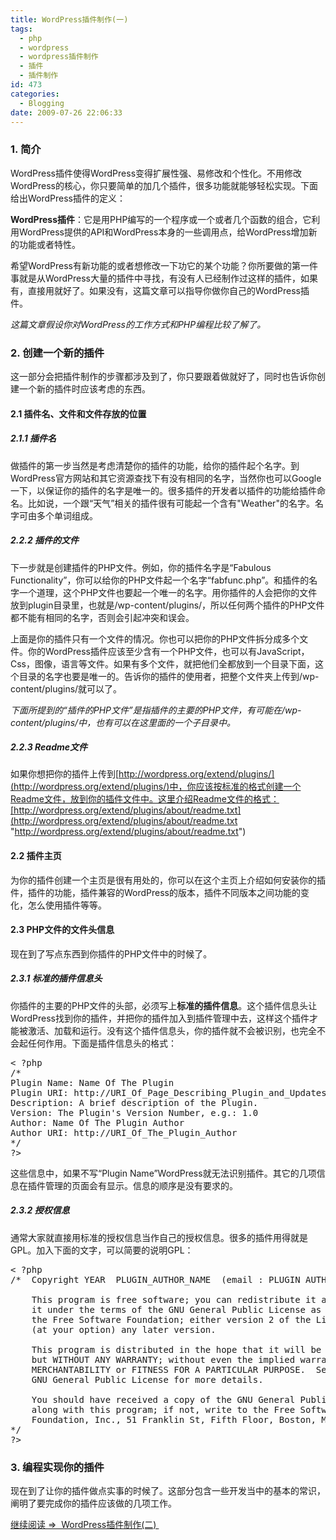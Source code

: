 ```yaml
---
title: WordPress插件制作(一)
tags:
  - php
  - wordpress
  - wordpress插件制作
  - 插件
  - 插件制作
id: 473
categories:
  - Blogging
date: 2009-07-26 22:06:33
---
```


### 1\. 简介

WordPress插件使得WordPress变得扩展性强、易修改和个性化。不用修改WordPress的核心，你只要简单的加几个插件，很多功能就能够轻松实现。下面给出WordPress插件的定义：

**WordPress插件**：它是用PHP编写的一个程序或一个或者几个函数的组合，它利用WordPress提供的API和WordPress本身的一些调用点，给WordPress增加新的功能或者特性。

希望WordPress有新功能的或者想修改一下功它的某个功能？你所要做的第一件事就是从WordPress大量的插件中寻找，有没有人已经制作过这样的插件，如果有，直接用就好了。如果没有，这篇文章可以指导你做你自己的WordPress插件。
<!--more-->
_这篇文章假设你对WordPress的工作方式和PHP编程比较了解了。_

### 2\. 创建一个新的插件

这一部分会把插件制作的步骤都涉及到了，你只要跟着做就好了，同时也告诉你创建一个新的插件时应该考虑的东西。

#### 2.1 插件名、文件和文件存放的位置

##### 2.1.1 插件名

做插件的第一步当然是考虑清楚你的插件的功能，给你的插件起个名字。到WordPress官方网站和其它资源查找下有没有相同的名字，当然你也可以Google一下，以保证你的插件的名字是唯一的。很多插件的开发者以插件的功能给插件命名。比如说，一个跟“天气”相关的插件很有可能起一个含有"Weather"的名字。名字可由多个单词组成。

##### 2.2.2 插件的文件

下一步就是创建插件的PHP文件。例如，你的插件名字是“Fabulous Functionality”，你可以给你的PHP文件起一个名字“fabfunc.php”。和插件的名字一个道理，这个PHP文件也要起一个唯一的名字。用你插件的人会把你的文件放到plugin目录里，也就是/wp-content/plugins/，所以任何两个插件的PHP文件都不能有相同的名字，否则会引起冲突和误会。

上面是你的插件只有一个文件的情况。你也可以把你的PHP文件拆分成多个文件。你的WordPress插件应该至少含有一个PHP文件，也可以有JavaScript，Css，图像，语言等文件。如果有多个文件，就把他们全都放到一个目录下面，这个目录的名字也要是唯一的。告诉你的插件的使用者，把整个文件夹上传到/wp-content/plugins/就可以了。

_下面所提到的“插件的PHP文件”是指插件的主要的PHP文件，有可能在/wp-content/plugins/中，也有可以在这里面的一个子目录中。_

##### 2.2.3 Readme文件

如果你想把你的插件上传到[http://wordpress.org/extend/plugins/](http://wordpress.org/extend/plugins/)中，你应该按标准的格式创建一个Readme文件，放到你的插件文件中。这里介绍Readme文件的格式：[http://wordpress.org/extend/plugins/about/readme.txt](http://wordpress.org/extend/plugins/about/readme.txt "http://wordpress.org/extend/plugins/about/readme.txt")

#### 2.2 插件主页

为你的插件创建一个主页是很有用处的，你可以在这个主页上介绍如何安装你的插件，插件的功能，插件兼容的WordPress的版本，插件不同版本之间功能的变化，怎么使用插件等等。

#### 2.3 PHP文件的文件头信息

现在到了写点东西到你插件的PHP文件中的时候了。

##### 2.3.1 标准的插件信息头

你插件的主要的PHP文件的头部，必须写上**标准的插件信息**。这个插件信息头让WordPress找到你的插件，并把你的插件加入到插件管理中去，这样这个插件才能被激活、加载和运行。没有这个插件信息头，你的插件就不会被识别，也完全不会起任何作用。下面是插件信息头的格式：
<pre lang="php">
< ?php
/*
Plugin Name: Name Of The Plugin
Plugin URI: http://URI_Of_Page_Describing_Plugin_and_Updates
Description: A brief description of the Plugin.
Version: The Plugin's Version Number, e.g.: 1.0
Author: Name Of The Plugin Author
Author URI: http://URI_Of_The_Plugin_Author
*/
?></pre>
这些信息中，如果不写“Plugin Name”WordPress就无法识别插件。其它的几项信息在插件管理的页面会有显示。信息的顺序是没有要求的。

##### 2.3.2 授权信息

通常大家就直接用标准的授权信息当作自己的授权信息。很多的插件用得就是GPL。加入下面的文字，可以简要的说明GPL：
<pre lang="php">< ?php
/*  Copyright YEAR  PLUGIN_AUTHOR_NAME  (email : PLUGIN AUTHOR EMAIL)

    This program is free software; you can redistribute it and/or modify
    it under the terms of the GNU General Public License as published by
    the Free Software Foundation; either version 2 of the License, or
    (at your option) any later version.

    This program is distributed in the hope that it will be useful,
    but WITHOUT ANY WARRANTY; without even the implied warranty of
    MERCHANTABILITY or FITNESS FOR A PARTICULAR PURPOSE.  See the
    GNU General Public License for more details.

    You should have received a copy of the GNU General Public License
    along with this program; if not, write to the Free Software
    Foundation, Inc., 51 Franklin St, Fifth Floor, Boston, MA  02110-1301  USA
*/
?></pre>

### 3\. 编程实现你的插件

现在到了让你的插件做点实事的时候了。这部分包含一些开发当中的基本的常识，阐明了要完成你的插件应该做的几项工作。 

[继续阅读 =&gt;  WordPress插件制作(二) ](http://kangzj.net/wordpress-plugin-tutorial-2/)